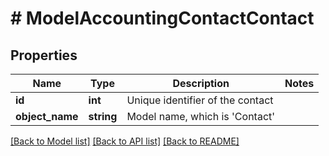 # # ModelAccountingContactContact

## Properties

Name | Type | Description | Notes
------------ | ------------- | ------------- | -------------
**id** | **int** | Unique identifier of the contact |
**object_name** | **string** | Model name, which is &#39;Contact&#39; |

[[Back to Model list]](../../README.md#models) [[Back to API list]](../../README.md#endpoints) [[Back to README]](../../README.md)
